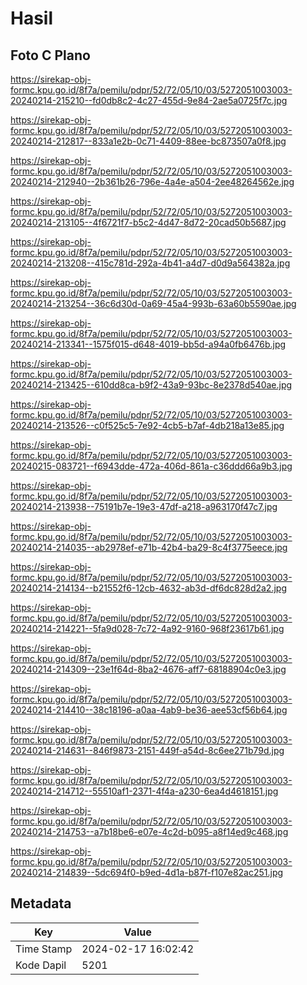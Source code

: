 # Hasil

## Foto C Plano

https://sirekap-obj-formc.kpu.go.id/8f7a/pemilu/pdpr/52/72/05/10/03/5272051003003-20240214-215210--fd0db8c2-4c27-455d-9e84-2ae5a0725f7c.jpg

https://sirekap-obj-formc.kpu.go.id/8f7a/pemilu/pdpr/52/72/05/10/03/5272051003003-20240214-212817--833a1e2b-0c71-4409-88ee-bc873507a0f8.jpg

https://sirekap-obj-formc.kpu.go.id/8f7a/pemilu/pdpr/52/72/05/10/03/5272051003003-20240214-212940--2b361b26-796e-4a4e-a504-2ee48264562e.jpg

https://sirekap-obj-formc.kpu.go.id/8f7a/pemilu/pdpr/52/72/05/10/03/5272051003003-20240214-213105--4f6721f7-b5c2-4d47-8d72-20cad50b5687.jpg

https://sirekap-obj-formc.kpu.go.id/8f7a/pemilu/pdpr/52/72/05/10/03/5272051003003-20240214-213208--415c781d-292a-4b41-a4d7-d0d9a564382a.jpg

https://sirekap-obj-formc.kpu.go.id/8f7a/pemilu/pdpr/52/72/05/10/03/5272051003003-20240214-213254--36c6d30d-0a69-45a4-993b-63a60b5590ae.jpg

https://sirekap-obj-formc.kpu.go.id/8f7a/pemilu/pdpr/52/72/05/10/03/5272051003003-20240214-213341--1575f015-d648-4019-bb5d-a94a0fb6476b.jpg

https://sirekap-obj-formc.kpu.go.id/8f7a/pemilu/pdpr/52/72/05/10/03/5272051003003-20240214-213425--610dd8ca-b9f2-43a9-93bc-8e2378d540ae.jpg

https://sirekap-obj-formc.kpu.go.id/8f7a/pemilu/pdpr/52/72/05/10/03/5272051003003-20240214-213526--c0f525c5-7e92-4cb5-b7af-4db218a13e85.jpg

https://sirekap-obj-formc.kpu.go.id/8f7a/pemilu/pdpr/52/72/05/10/03/5272051003003-20240215-083721--f6943dde-472a-406d-861a-c36ddd66a9b3.jpg

https://sirekap-obj-formc.kpu.go.id/8f7a/pemilu/pdpr/52/72/05/10/03/5272051003003-20240214-213938--75191b7e-19e3-47df-a218-a963170f47c7.jpg

https://sirekap-obj-formc.kpu.go.id/8f7a/pemilu/pdpr/52/72/05/10/03/5272051003003-20240214-214035--ab2978ef-e71b-42b4-ba29-8c4f3775eece.jpg

https://sirekap-obj-formc.kpu.go.id/8f7a/pemilu/pdpr/52/72/05/10/03/5272051003003-20240214-214134--b21552f6-12cb-4632-ab3d-df6dc828d2a2.jpg

https://sirekap-obj-formc.kpu.go.id/8f7a/pemilu/pdpr/52/72/05/10/03/5272051003003-20240214-214221--5fa9d028-7c72-4a92-9160-968f23617b61.jpg

https://sirekap-obj-formc.kpu.go.id/8f7a/pemilu/pdpr/52/72/05/10/03/5272051003003-20240214-214309--23e1f64d-8ba2-4676-aff7-68188904c0e3.jpg

https://sirekap-obj-formc.kpu.go.id/8f7a/pemilu/pdpr/52/72/05/10/03/5272051003003-20240214-214410--38c18196-a0aa-4ab9-be36-aee53cf56b64.jpg

https://sirekap-obj-formc.kpu.go.id/8f7a/pemilu/pdpr/52/72/05/10/03/5272051003003-20240214-214631--846f9873-2151-449f-a54d-8c6ee271b79d.jpg

https://sirekap-obj-formc.kpu.go.id/8f7a/pemilu/pdpr/52/72/05/10/03/5272051003003-20240214-214712--55510af1-2371-4f4a-a230-6ea4d4618151.jpg

https://sirekap-obj-formc.kpu.go.id/8f7a/pemilu/pdpr/52/72/05/10/03/5272051003003-20240214-214753--a7b18be6-e07e-4c2d-b095-a8f14ed9c468.jpg

https://sirekap-obj-formc.kpu.go.id/8f7a/pemilu/pdpr/52/72/05/10/03/5272051003003-20240214-214839--5dc694f0-b9ed-4d1a-b87f-f107e82ac251.jpg


## Metadata

| Key        | Value               |
| ---------- | ------------------- |
| Time Stamp | 2024-02-17 16:02:42 |
| Kode Dapil | 5201                |



